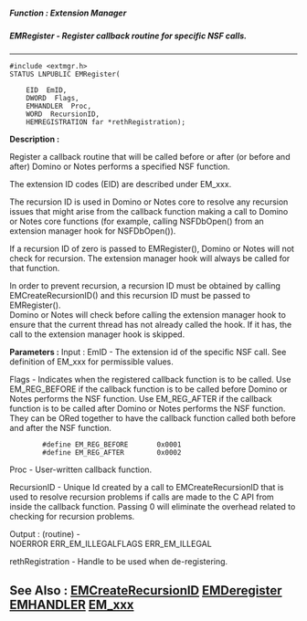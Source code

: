 ##### Function : Extension Manager
##### EMRegister - Register callback routine for specific NSF calls.
---
```
#include <extmgr.h>
STATUS LNPUBLIC EMRegister(

	EID  EmID,
	DWORD  Flags,
	EMHANDLER  Proc,
	WORD  RecursionID,
	HEMREGISTRATION far *rethRegistration);
```
**Description :**

Register a callback routine that will be called before or after (or before and 
after) Domino or Notes performs a specified NSF function.

The extension ID codes (EID) are described under EM_xxx.

The recursion ID is used in Domino or Notes core to resolve any recursion 
issues that might arise from the callback function making a call to Domino or 
Notes core functions (for example, calling NSFDbOpen() from an extension 
manager hook for NSFDbOpen()).

If a recursion ID of zero is passed to EMRegister(), Domino or Notes will not 
check for recursion.  The extension manager hook will always be called for that 
function.

In order to prevent recursion, a recursion ID must be obtained by calling 
EMCreateRecursionID() and this recursion ID must be passed to EMRegister().  
Domino or Notes will check before calling the extension manager hook to ensure 
that the current thread has not already called the hook.  If it has, the call 
to the extension manager hook is skipped.

**Parameters :**
Input :
EmID  -  The extension id of the specific NSF call.  See definition of EM_xxx for permissible values.

Flags  -  Indicates when the registered callback function is to be called. Use EM_REG_BEFORE if the callback function is to be called before Domino or Notes performs the NSF function.  Use EM_REG_AFTER  if the callback function is to be called after Domino or Notes performs the NSF function.  They can be ORed together to have the callback function called both before and after the NSF function.

            #define EM_REG_BEFORE		0x0001
            #define EM_REG_AFTER		0x0002

Proc  -  User-written callback function.

RecursionID  -  Unique Id created by a call to EMCreateRecursionID that is used to resolve recursion problems if calls are made to the C API from inside the callback function.  Passing 0 will eliminate the overhead related to checking for recursion problems.

Output :
(routine)  -  
NOERROR
ERR_EM_ILLEGALFLAGS
ERR_EM_ILLEGAL


rethRegistration  -  Handle to be used when de-registering.


**See Also :**
[EMCreateRecursionID](/domino-c-api-docs/reference/Func/EMCreateRecursionID)
[EMDeregister](/domino-c-api-docs/reference/Func/EMDeregister)
[EMHANDLER](/domino-c-api-docs/reference/Data/EMHANDLER)
[EM_xxx](/domino-c-api-docs/reference/Symb/EM_xxx)
---
